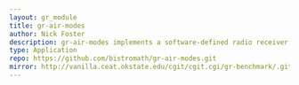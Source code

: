 ```yaml
---
layout: gr_module
title: gr-air-modes
author: Nick Foster
description: gr-air-modes implements a software-defined radio receiver for Mode S transponder signals, including ADS-B reports from equipped aircraft.
type: Application
repo: https://github.com/bistromath/gr-air-modes.git
mirror: http://vanilla.ceat.okstate.edu/cgit/cgit.cgi/gr-benchmark/.git
---
```


